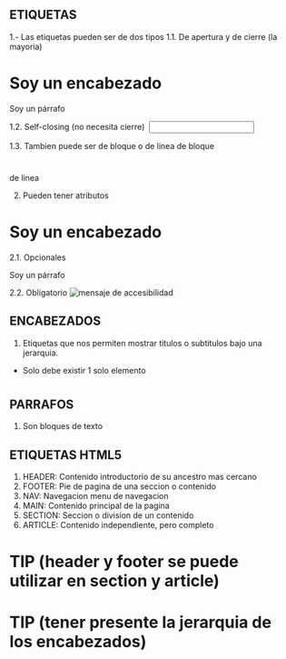 ## ETIQUETAS
<etiqueta></etiqueta>

1.- Las etiquetas pueden ser de dos tipos
 1.1. De apertura y de cierre (la mayoria)
  <h1>Soy un encabezado</h1>
  <p>Soy un párrafo</p>
 1.2. Self-closing (no necesita cierre)
  <img />
  <input />

  1.3. Tambien puede ser de bloque o de linea
    de bloque <h1></h1>
    de linea <span></span>

  2. Pueden tener atributos
   <h1 atributo="valorAtributo">Soy un encabezado</h1>
   2.1. Opcionales
   <p class="parrafo">Soy un párrafo</p>
   2.2. Obligatorio
   <img src="ruta" alt="mensaje de accesibilidad" />

   ## ENCABEZADOS

   1. Etiquetas que nos permiten mostrar titulos o subtitulos bajo una jerarquia.
   - Solo debe existir 1 solo elemento <h1></h1>

   ## PARRAFOS

   1. Son bloques de texto

  ## ETIQUETAS HTML5

  1. HEADER: Contenido introductorio de su ancestro mas cercano
  2. FOOTER: Pie de pagina de una seccion o contenido
  3. NAV: Navegacion menu de navegacion
  4. MAIN: Contenido principal de la pagina
  5. SECTION: Seccion o division de un contenido
  6. ARTICLE: Contenido independiente, pero completo

  # TIP (header y footer se puede utilizar en section y article)
  # TIP (tener presente la jerarquia de los encabezados)
